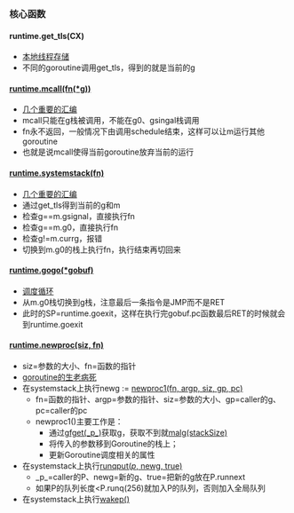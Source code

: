### 核心函数

<link rel="stylesheet" type="text/css" href="../images/jquery.dialog.css">
<script type=text/javascript src="../images/jquery.dialog-code.js"></script>

#### runtime.get_tls(CX)
* [本地线程存储](https://tiancaiamao.gitbooks.io/go-internals/content/zh/04.1.html#%E6%9C%AC%E5%9C%B0%E7%BA%BF%E7%A8%8B%E5%AD%98%E5%82%A8)
* 不同的goroutine调用get_tls，得到的就是当前的g

#### [runtime.mcall(fn(*g))](https://github.com/golang/go/blob/go1.16.10/src/runtime/asm_amd64.s#L302)
* [几个重要的汇编](https://hushi55.github.io/2017/05/10/Golang-function-call#menuIndex3)
* mcall只能在g栈被调用，不能在g0、gsingal栈调用
* fn永不返回，一般情况下由调用schedule结束，这样可以让m运行其他goroutine
* 也就是说mcall使得当前goroutine放弃当前的运行

#### [runtime.systemstack(fn)](https://github.com/golang/go/blob/go1.16.10/src/runtime/asm_amd64.s#L342)
* [几个重要的汇编](https://hushi55.github.io/2017/05/10/Golang-function-call#menuIndex3)
* 通过get_tls得到当前的g和m
* 检查g==m.gsignal，直接执行fn
* 检查g==m.g0，直接执行fn
* 检查g!=m.currg，报错
* 切换到m.g0的栈上执行fn，执行结束再切回来

#### [runtime.gogo(*gobuf)](https://github.com/golang/go/blob/go1.16.10/src/runtime/asm_amd64.s#L281)
* [调度循环](https://draveness.me/golang/docs/part3-runtime/ch06-concurrency/golang-goroutine/#655-%e8%b0%83%e5%ba%a6%e5%be%aa%e7%8e%af)
* 从m.g0栈切换到g栈，注意最后一条指令是JMP而不是RET
* 此时的SP=runtime.goexit，这样在执行完gobuf.pc函数最后RET的时候就会到runtime.goexit

#### [runtime.newproc(siz, fn)](https://github.com/golang/go/blob/go1.16.10/src/runtime/proc.go#L4018)
* siz=参数的大小、fn=函数的指针
* [goroutine的生老病死](https://tiancaiamao.gitbooks.io/go-internals/content/zh/05.2.html)
* 在systemstack上执行newg := [newproc1(fn, argp, siz, gp, pc)](https://github.com/golang/go/blob/go1.16.10/src/runtime/proc.go#L4043)
  * fn=函数的指针、argp=参数的指针、siz=参数的大小、gp=caller的g、pc=caller的pc
  * newproc1()主要工作是：
    * 通过[gfget(\_p_)](https://github.com/golang/go/blob/go1.16.10/src/runtime/proc.go#L4215)获取g，获取不到就[malg(stackSize)](https://github.com/golang/go/blob/go1.16.10/src/runtime/proc.go#L3987)
    * 将传入的参数移到Goroutine的栈上；
    * 更新Goroutine调度相关的属性
* 在systemstack上执行[runqput(_p_, newg, true)](https://github.com/golang/go/blob/go1.16.10/src/runtime/proc.go#L5789)
  * \_p_=caller的P、newg=新的g、true=把新的g放在P.runnext
  * 如果P的队列长度<P.runq(256)就加入P的队列，否则加入全局队列
* 在systemstack上执行[wakep()](https://github.com/golang/go/blob/go1.16.10/src/runtime/proc.go#L2469:6)

